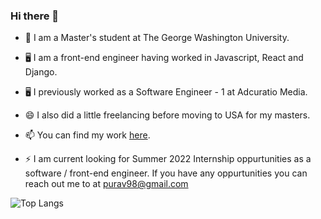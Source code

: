### Hi there 👋

- 📖 I am a Master's student at The George Washington University.
- 🖥️ I am a front-end engineer having worked in Javascript, React and Django.
- 🖥️ I previously worked as a Software Engineer - 1 at Adcuratio Media.
- 😄 I also did a little freelancing before moving to USA for my masters.
- 📫 You can find my work [here](https://purav-parekh.netlify.app).

- ⚡ I am current looking for Summer 2022 Internship oppurtunities as a software / front-end engineer. If you have any oppurtunities you can reach out me to at purav98@gmail.com

![Top Langs](https://github-readme-stats.vercel.app/api/top-langs/?username=purav-parekh&layout=compact&hide=jupyter%20notebook)

<!--
**purav-parekh/purav-parekh** is a ✨ _special_ ✨ repository because its `README.md` (this file) appears on your GitHub profile.

Here are some ideas to get you started:

- 🔭 I’m currently working on ...
- 🌱 I’m currently learning ...
- 👯 I’m looking to collaborate on ...
- 🤔 I’m looking for help with ...
- 💬 Ask me about ...
- 📫 How to reach me: ...
- 😄 Pronouns: ...
- ⚡ Fun fact: ...
-->
